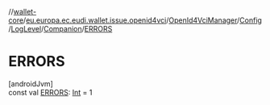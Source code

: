 //[wallet-core](../../../../../../index.md)/[eu.europa.ec.eudi.wallet.issue.openid4vci](../../../../index.md)/[OpenId4VciManager](../../../index.md)/[Config](../../index.md)/[LogLevel](../index.md)/[Companion](index.md)/[ERRORS](-e-r-r-o-r-s.md)

# ERRORS

[androidJvm]\
const val [ERRORS](-e-r-r-o-r-s.md): [Int](https://kotlinlang.org/api/latest/jvm/stdlib/kotlin/-int/index.html) = 1
